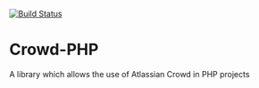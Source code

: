 [![Build Status](https://travis-ci.org/t3rminalVel0city/Crowd-PHP.png?branch=master)](http://travis-ci.org/example/example)
# Crowd-PHP
A library which allows the use of Atlassian Crowd in PHP projects
